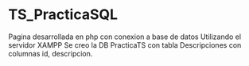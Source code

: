 # TS_PracticaSQL
Pagina desarrollada en php con conexion a base de datos
Utilizando el servidor XAMPP
Se creo la DB PracticaTS
con tabla Descripciones
con columnas id, descripcion.

